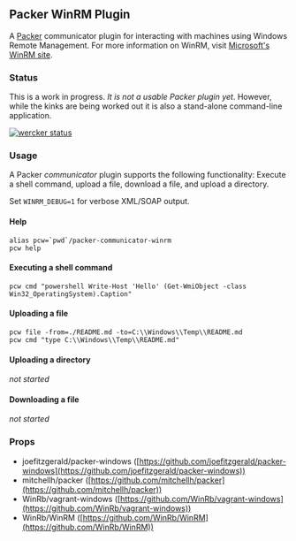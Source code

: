 
## Packer WinRM Plugin

A [Packer](http://www.packer.io/) communicator plugin for interacting with machines using Windows Remote Management. For more information on WinRM, visit [Microsoft's WinRM site](http://msdn.microsoft.com/en-us/library/aa384426\(v=VS.85\).aspx).

### Status

This is a work in progress. *It is not a usable Packer plugin yet*. However, while the kinks are being worked out it is also a stand-alone command-line application.

[![wercker status](https://app.wercker.com/status/c702a1133a8359cc8830ad60487ee751/m "wercker status")](https://app.wercker.com/project/bykey/c702a1133a8359cc8830ad60487ee751)

### Usage

A Packer *communicator* plugin supports the following functionality: Execute a shell command, upload a file, download a file, and upload a directory.

Set `WINRM_DEBUG=1` for verbose XML/SOAP output.

#### Help

    alias pcw=`pwd`/packer-communicator-winrm
    pcw help

#### Executing a shell command

    pcw cmd "powershell Write-Host 'Hello' (Get-WmiObject -class Win32_OperatingSystem).Caption"

#### Uploading a file

    pcw file -from=./README.md -to=C:\\Windows\\Temp\\README.md
    pcw cmd "type C:\\Windows\\Temp\\README.md"

#### Uploading a directory

*not started*

#### Downloading a file

*not started*

### Props

- joefitzgerald/packer-windows ([https://github.com/joefitzgerald/packer-windows](https://github.com/joefitzgerald/packer-windows))
- mitchellh/packer ([https://github.com/mitchellh/packer](https://github.com/mitchellh/packer))
- WinRb/vagrant-windows ([https://github.com/WinRb/vagrant-windows](https://github.com/WinRb/vagrant-windows))
- WinRb/WinRM ([https://github.com/WinRb/WinRM](https://github.com/WinRb/WinRM))
 
